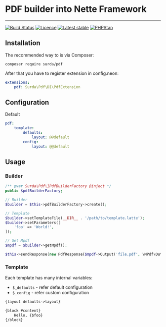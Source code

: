 # PDF builder into Nette Framework

-----

[![Build Status](https://travis-ci.org/surda/pdf.svg?branch=master)](https://travis-ci.org/surda/pdf)
[![Licence](https://img.shields.io/packagist/l/surda/pdf.svg?style=flat-square)](https://packagist.org/packages/surda/pdf)
[![Latest stable](https://img.shields.io/packagist/v/surda/pdf.svg?style=flat-square)](https://packagist.org/packages/surda/pdf)
[![PHPStan](https://img.shields.io/badge/PHPStan-enabled-brightgreen.svg?style=flat)](https://github.com/phpstan/phpstan)

## Installation

The recommended way to is via Composer:

```
composer require surda/pdf
```

After that you have to register extension in config.neon:

```yaml
extensions:
    pdf: Surda\Pdf\DI\PdfExtension
```

## Configuration

Default
```yaml
pdf:
    template:
        defaults:
            layout: @@default
        config:
            layout: @@default
```

## Usage

### Builder

```php
/** @var Surda\Pdf\IPdfBuilderFactory @inject */
public $pdfBuilderFactory;
```

```php
// Builder
$builder = $this->pdfBuilderFactory->create();

// Template
$builder->setTemplateFile(__DIR__ . '/path/to/template.latte');
$builder->setParameters([
    'foo' => 'World!',
]);

// Get Mpdf
$mpdf = $builder->getMpdf();

$this->sendResponse(new PdfResponse($mpdf->Output('file.pdf', \MPdf\Output\Destination::DOWNLOAD)));
```

### Template

Each template has many internal variables:

- `$_defaults` - refer default configuration
- `$_config` - refer custom configuration

```html
{layout defaults->layout}

{block #content}
    Hello, {$foo}
{/block}
```
